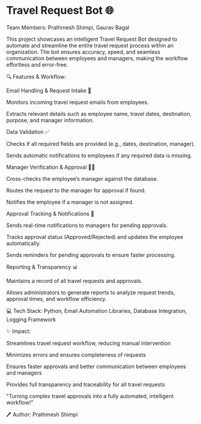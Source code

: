 # Travel Request Bot 🌐 

Team Members: Prathmesh Shimpi, Gaurav Bagal

This project showcases an intelligent Travel Request Bot designed to automate and streamline the entire travel request process within an organization. The bot ensures accuracy, speed, and seamless communication between employees and managers, making the workflow effortless and error-free.

🔍 Features & Workflow:

Email Handling & Request Intake 📧

Monitors incoming travel request emails from employees.

Extracts relevant details such as employee name, travel dates, destination, purpose, and manager information.

Data Validation ✅

Checks if all required fields are provided (e.g., dates, destination, manager).

Sends automatic notifications to employees if any required data is missing.

Manager Verification & Approval 🧑‍💼

Cross-checks the employee’s manager against the database.

Routes the request to the manager for approval if found.

Notifies the employee if a manager is not assigned.

Approval Tracking & Notifications 🔔

Sends real-time notifications to managers for pending approvals.

Tracks approval status (Approved/Rejected) and updates the employee automatically.

Sends reminders for pending approvals to ensure faster processing.

Reporting & Transparency 📊

Maintains a record of all travel requests and approvals.

Allows administrators to generate reports to analyze request trends, approval times, and workflow efficiency.

💻 Tech Stack:
Python, Email Automation Libraries, Database Integration, Logging Framework

✨ Impact:

Streamlines travel request workflow, reducing manual intervention

Minimizes errors and ensures completeness of requests

Ensures faster approvals and better communication between employees and managers

Provides full transparency and traceability for all travel requests

"Turning complex travel approvals into a fully automated, intelligent workflow!"

🖊 Author: Prathmesh Shimpi
